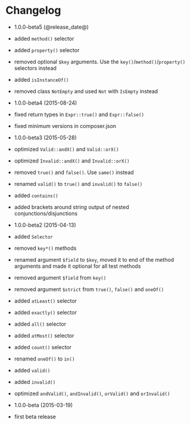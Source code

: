 Changelog
=========

* 1.0.0-beta5 (@release_date@)

 * added `method()` selector
 * added `property()` selector
 * removed optional `$key` arguments. Use the `key()`/`method()`/`property()`
   selectors instead
 * added `isInstanceOf()`
 * removed class `NotEmpty` and used `Not` with `IsEmpty` instead

* 1.0.0-beta4 (2015-08-24)

 * fixed return types in `Expr::true()` and `Expr::false()`
 * fixed minimum versions in composer.json

* 1.0.0-beta3 (2015-05-28)

 * optimized `Valid::andX()` and `Valid::orX()`
 * optimized `Invalid::andX()` and `Invalid::orX()`
 * removed `true()` and `false()`. Use `same()` instead
 * renamed `valid()` to `true()` and `invalid()` to `false()`
 * added `contains()`
 * added brackets around string output of nested conjunctions/disjunctions

* 1.0.0-beta2 (2015-04-13)

 * added `Selector`
 * removed `key*()` methods
 * renamed argument `$field` to `$key`, moved it to end of the method arguments
   and made it optional for all test methods
 * removed argument `$field` from `key()`
 * removed argument `$strict` from `true()`, `false()` and `oneOf()`
 * added `atLeast()` selector
 * added `exactly()` selector
 * added `all()` selector
 * added `atMost()` selector
 * added `count()` selector
 * renamed `oneOf()` to `in()`
 * added `valid()`
 * added `invalid()`
 * optimized `andValid()`, `andInvalid()`, `orValid()` and `orInvalid()`

* 1.0.0-beta (2015-03-19)

 * first beta release
